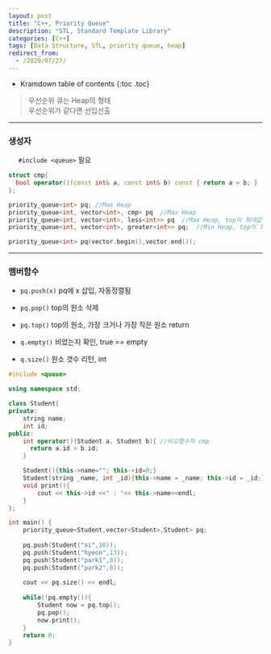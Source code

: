```yaml
---
layout: post
title: "C++, Priority Queue"
description: "STL, Standard Template Library"
categories: [C++]
tags: [Data Structure, STL, priority queue, heap]
redirect_from:
  - /2020/07/27/
---
```

* Kramdown table of contents
{:toc .toc}

> 우선순위 큐는 Heap의 형태    
> 우선순위가 같다면 선입선출    

-------------------

### 생성자


&nbsp;&nbsp;&nbsp;&nbsp;  `#include <queue>` <span class="nomargin">필요</span>

~~~ c++    
struct cmp{
  bool operator()(const int& a, const int& b) const { return a > b; }
};

priority_queue<int> pq; //Max Heap
priority_queue<int, vector<int>, cmp> pq  //Max Heap
priority_queue<int, vector<int>, less<int>> pq  //Max Heap, top이 최대값
priority_queue<int, vector<int>, greater<int>> pq;  //Min Heap, top이 최소값

priority_queue<int> pq(vector.begin(),vector.end());

~~~    
------------------------

### 멤버함수

* `pq.push(x)` <span class="margin"> pq에 x 삽입, 자동정렬됨</span>
* `pq.pop()` <span class="margin">top의 원소 삭제<span>
* `pq.top()` <span class="margin">top의 원소, 가장 크거나 가장 작은 원소 return<span>

* `q.empty()` <span class="margin">비었는지 확인, true == empty</span>
* `q.size()`  <span class="margin">원소 갯수 리턴, int </span>


~~~ c++
#include <queue>

using namespace std;

class Student{
private:
    string name;
    int id;
public:
    int operator()(Student a, Student b){ //비교함수자 cmp
      return a.id > b.id;
    }

    Student(){this->name=""; this->id=0;}
    Student(string _name, int _id){this->name = _name; this->id = _id;}
    void print(){
        cout << this->id <<" : "<< this->name<<endl;
    }
};

int main() {
    priority_queue<Student,vector<Student>,Student> pq;
    
    pq.push(Student("si",10));
    pq.push(Student("hyeon",13));
    pq.push(Student("park1",8));
    pq.push(Student("park2",8));
    
    cout << pq.size() << endl;
    
    while(!pq.empty()){
        Student now = pq.top();
        pq.pop();
        now.print();
    }
    return 0;
}
~~~
